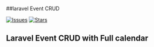 ##laravel Event CRUD

[![Issues](https://img.shields.io/github/issues/latfur1/laravel-event-crud.svg?style=flat-square)](https://github.com/latfur1/laravel-event-crud/issues)
[![Stars](https://img.shields.io/github/stars/latfur1/laravel-event-crud.svg?style=flat-square)](https://github.com/latfur1/laravel-event-crud/stargazers)



## Laravel Event CRUD with Full calendar